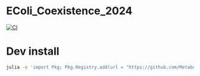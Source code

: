 # EColi_Coexistence_2024

[![CI](https://github.com/josePereiro/EColi_Coexistence_2024.jl/actions/workflows/CI.yml/badge.svg)](https://github.com/josePereiro/EColi_Coexistence_2024.jl/actions/workflows/CI.yml)
<!-- TODO: Make CODECOV work -->
<!-- [![Coverage](https://codecov.io/gh/josePereiro/EColi_Coexistence_2024.jl/branch/main/graph/badge.svg)](https://codecov.io/gh/josePereiro/EColi_Coexistence_2024.jl) -->

# Dev install

```bash
julia -e 'import Pkg; Pkg.Registry.add(url = "https://github.com/MetabolicXploration/MetX_Registry_jl"); Pkg.Registry.add(url = "https://github.com/FF-UH/CSC_Registry.jl"); Pkg.Registry.add(url = "https://github.com/JuliaRegistries/General.gitjl"); Pkg.develop(url="https://github.com/josePereiro/EColi_Coexistence_2024.jl");Pkg.develop("EColi_Coexistence_2024"); Pkg.instantiate()'
```